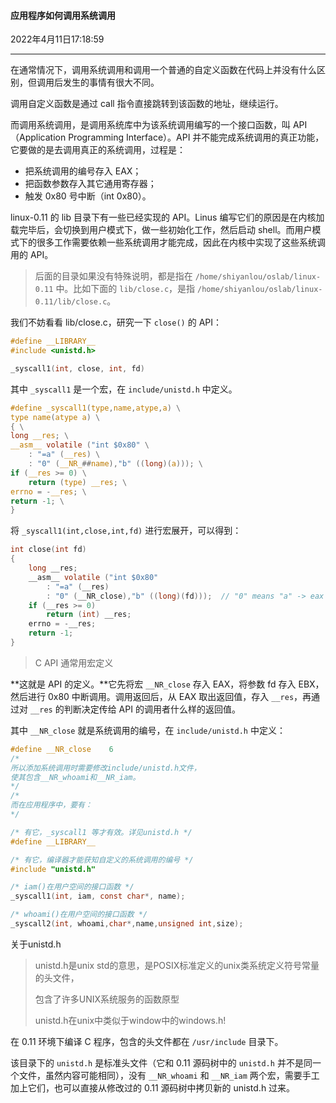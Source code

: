 ####  应用程序如何调用系统调用

2022年4月11日17:18:59

---

在通常情况下，调用系统调用和调用一个普通的自定义函数在代码上并没有什么区别，但调用后发生的事情有很大不同。

调用自定义函数是通过 call 指令直接跳转到该函数的地址，继续运行。

而调用系统调用，是调用系统库中为该系统调用编写的一个接口函数，叫 API（Application Programming Interface）。API 并不能完成系统调用的真正功能，它要做的是去调用真正的系统调用，过程是：

- 把系统调用的编号存入 EAX；
- 把函数参数存入其它通用寄存器；
- 触发 0x80 号中断（int 0x80）。

linux-0.11 的 lib 目录下有一些已经实现的 API。Linus 编写它们的原因是在内核加载完毕后，会切换到用户模式下，做一些初始化工作，然后启动 shell。而用户模式下的很多工作需要依赖一些系统调用才能完成，因此在内核中实现了这些系统调用的 API。

> 后面的目录如果没有特殊说明，都是指在 `/home/shiyanlou/oslab/linux-0.11` 中。比如下面的 `lib/close.c`，是指 `/home/shiyanlou/oslab/linux-0.11/lib/close.c`。

我们不妨看看 lib/close.c，研究一下 `close()` 的 API：

```c
#define __LIBRARY__
#include <unistd.h>

_syscall1(int, close, int, fd)
```

其中 `_syscall1` 是一个宏，在 `include/unistd.h` 中定义。

```c
#define _syscall1(type,name,atype,a) \
type name(atype a) \
{ \
long __res; \
__asm__ volatile ("int $0x80" \
    : "=a" (__res) \
    : "0" (__NR_##name),"b" ((long)(a))); \
if (__res >= 0) \
    return (type) __res; \
errno = -__res; \
return -1; \
}
```

将 `_syscall1(int,close,int,fd)` 进行宏展开，可以得到：

```c
int close(int fd)
{
    long __res;
    __asm__ volatile ("int $0x80"
        : "=a" (__res)   
        : "0" (__NR_close),"b" ((long)(fd)));  // "0" means "a" -> eax 
    if (__res >= 0)      
        return (int) __res;
    errno = -__res; 
    return -1;
}
```

> C API 通常用宏定义 

**这就是 API 的定义。**它先将宏 `__NR_close` 存入 EAX，将参数 fd 存入 EBX，然后进行 0x80 中断调用。调用返回后，从 EAX 取出返回值，存入 `__res`，再通过对 `__res` 的判断决定传给 API 的调用者什么样的返回值。

其中 `__NR_close` 就是系统调用的编号，在 `include/unistd.h` 中定义：

```c
#define __NR_close    6
/*
所以添加系统调用时需要修改include/unistd.h文件，
使其包含__NR_whoami和__NR_iam。
*/
/*
而在应用程序中，要有：
*/

/* 有它，_syscall1 等才有效。详见unistd.h */
#define __LIBRARY__

/* 有它，编译器才能获知自定义的系统调用的编号 */
#include "unistd.h"

/* iam()在用户空间的接口函数 */
_syscall1(int, iam, const char*, name);

/* whoami()在用户空间的接口函数 */
_syscall2(int, whoami,char*,name,unsigned int,size);
```

关于unistd.h

> unistd.h是unix std的意思，是POSIX标准定义的unix类系统定义符号常量的头文件，
>
> 包含了许多UNIX系统服务的函数原型
>
> unistd.h在unix中类似于window中的windows.h!

在 0.11 环境下编译 C 程序，包含的头文件都在 `/usr/include` 目录下。

该目录下的 `unistd.h` 是标准头文件（它和 0.11 源码树中的 `unistd.h` 并不是同一个文件，虽然内容可能相同），没有 `__NR_whoami` 和 `__NR_iam` 两个宏，需要手工加上它们，也可以直接从修改过的 0.11 源码树中拷贝新的 unistd.h 过来。





